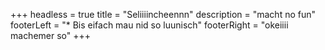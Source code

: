 +++
headless = true
title = "Seliiiincheennn"
description = "macht no fun"
footerLeft = "* Bis eifach mau nid so luunisch"
footerRight = "[](/tags/)okeiiii machemer so"
+++
